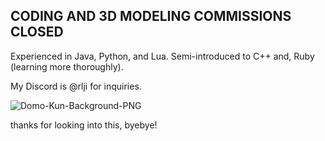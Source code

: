 ## CODING AND 3D MODELING COMMISSIONS CLOSED

Experienced in Java, Python, and Lua. Semi-introduced to C++ and, Ruby (learning more thoroughly).

My Discord is @rlji for inquiries.



 
![Domo-Kun-Background-PNG](https://github.com/neathryn/neathryn.github.io/assets/140681793/a381f9ec-b527-4d5b-9181-7b28ea986625)


thanks for looking into this, byebye!
